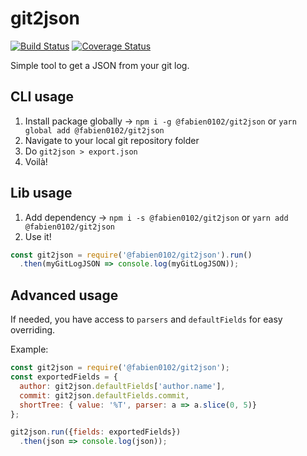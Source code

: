 # git2json 
[![Build Status](https://travis-ci.org/fabien0102/git2json.svg?branch=master)](https://travis-ci.org/fabien0102/git2json)
[![Coverage Status](https://coveralls.io/repos/github/fabien0102/git2json/badge.svg?branch=master)](https://coveralls.io/github/fabien0102/git2json?branch=master)

Simple tool to get a JSON from your git log.

## CLI usage

1. Install package globally -> `npm i -g @fabien0102/git2json` or `yarn global add @fabien0102/git2json`
1. Navigate to your local git repository folder
1. Do `git2json > export.json`
1. Voilà!

## Lib usage

1. Add dependency -> `npm i -s @fabien0102/git2json` or `yarn add @fabien0102/git2json`
1. Use it!

```javascript
const git2json = require('@fabien0102/git2json').run()
  .then(myGitLogJSON => console.log(myGitLogJSON));
```

## Advanced usage

If needed, you have access to `parsers` and `defaultFields` for easy overriding.

Example:

```javascript
const git2json = require('@fabien0102/git2json');
const exportedFields = {
  author: git2json.defaultFields['author.name'],
  commit: git2json.defaultFields.commit,
  shortTree: { value: '%T', parser: a => a.slice(0, 5)}
};

git2json.run({fields: exportedFields})
  .then(json => console.log(json));
```